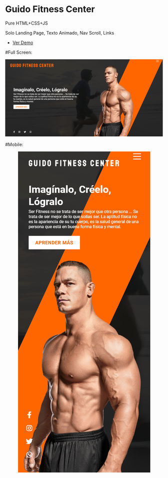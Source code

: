# Guido Fitness Center

Pure HTML+CSS+JS

Solo Landing Page, Texto Animado, Nav Scroll, Links

* [Ver Demo](https://htmlpreview.github.io/?https://github.com/GuidoFavara/Fitness-Landing/blob/master/index.html)


#Full Screen:


<div align="center">
  <img src="https://github.com/GuidoFavara/Fitness-Landing/blob/master/Preview%20Fs.png?raw=true" />
</div>

#Mobile:


<div align="center">
  <img src="https://github.com/GuidoFavara/Fitness-Landing/blob/master/Previw%20Mobile.png?raw=true" />
</div>